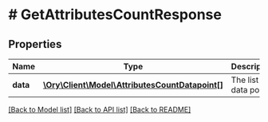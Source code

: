 # # GetAttributesCountResponse

## Properties

Name | Type | Description | Notes
------------ | ------------- | ------------- | -------------
**data** | [**\Ory\Client\Model\AttributesCountDatapoint[]**](AttributesCountDatapoint.md) | The list of data points. | [readonly]

[[Back to Model list]](../../README.md#models) [[Back to API list]](../../README.md#endpoints) [[Back to README]](../../README.md)
